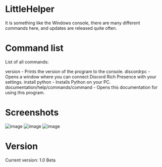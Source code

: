 # LittleHelper

It is something like the Windows console, there are many different commands here, and updates are released quite often.

# Command list

List of all commands:

version - Prints the version of the program to the console.
discordrpc - Opens a window where you can connect Discord Rich Presence with your settings.
install python - Installs Python on your PC.
documentation/help/commands/command - Opens this documentation for using this program.

# Screenshots
![image](https://github.com/zmeyskiy/LittleHelper/assets/138138510/8c150039-bd2f-45ea-a1d5-0ebe76eb68e5)
![image](https://github.com/zmeyskiy/LittleHelper/assets/138138510/1059debb-f8e5-4271-91f0-bd0682956d90)
![image](https://github.com/zmeyskiy/LittleHelper/assets/138138510/f24e8ceb-b7ed-4af3-b21e-94428181fbe4)




# Version
Current version: 1.0 Beta
